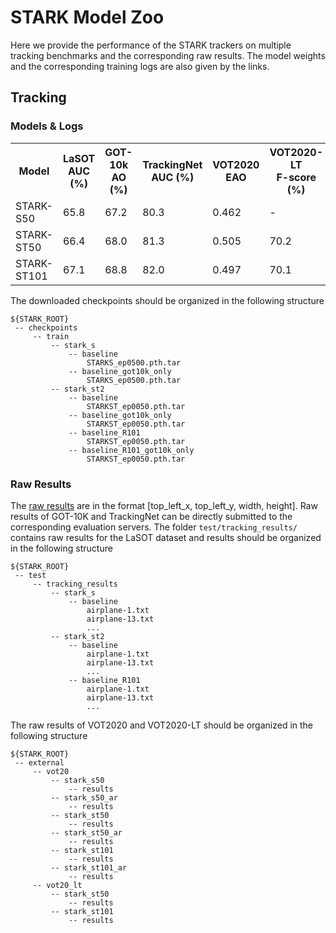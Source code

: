 # STARK Model Zoo

Here we provide the performance of the STARK trackers on multiple tracking benchmarks and the corresponding raw results. 
The model weights and the corresponding training logs are also given by the links.

## Tracking
### Models & Logs

<table>
  <tr>
    <th>Model</th>
    <th>LaSOT<br>AUC (%)</th>
    <th>GOT-10k<br>AO (%)</th>
    <th>TrackingNet<br>AUC (%)</th>
    <th>VOT2020<br>EAO</th>
    <th>VOT2020-LT<br>F-score (%)</th>
    <th>Models</th>
    <th>Logs</th>
    <th>Logs(GOT10K)</th>
  </tr>
  <tr>
    <td>STARK-S50</td>
    <td>65.8</td>
    <td>67.2</td>
    <td>80.3</td>
    <td>0.462</td>
    <td>-</td>
    <td><a href="https://drive.google.com/drive/folders/1144cEuF_yn9UwTfrSVl5wmaMK3F92q42?usp=sharing">model</a></td>
    <td><a href="https://drive.google.com/file/d/1_YI0CX52vg8zN6hWsYK22_78FXPiukdv/view?usp=sharing">log</a></td>
    <td><a href="https://drive.google.com/file/d/1xLUeV9I9tejT4eYd1mYpeB_AsndiaJNI/view?usp=sharing">log</a></td>
  </tr>
  <tr>
    <td>STARK-ST50</td>
    <td>66.4</td>
    <td>68.0</td>
    <td>81.3</td>
    <td>0.505</td>
    <td>70.2</td>
    <td><a href="https://drive.google.com/drive/folders/1fSgll53ZnVKeUn22W37Nijk-b9LGhMdN?usp=sharing">model</a></td>
    <td><a href="https://drive.google.com/drive/folders/1RcPoBxI1_E6U9s5Y6BEhQH_ov-sT7SJM?usp=sharing">log</a></td>
    <td><a href="https://drive.google.com/drive/folders/13guPF1MUOaRa09_4y_K9do9yhQsC_y_y?usp=sharing">log</a></td>
  </tr>
  <tr>
    <td>STARK-ST101</td>
    <td>67.1</td>
    <td>68.8</td>
    <td>82.0</td>
    <td>0.497</td>
    <td>70.1</td>
    <td><a href="https://drive.google.com/drive/folders/1fSgll53ZnVKeUn22W37Nijk-b9LGhMdN?usp=sharing">model</a></td>
    <td><a href="https://drive.google.com/drive/folders/1nTDRfG0K0w2XiP5RDrYJXhotUYQJBNoY?usp=sharing">log</a></td>
    <td><a href="https://drive.google.com/drive/folders/1PR6PRdARHFKBDSjoqeO7qxx9y87AZWSD?usp=sharing">log</a></td>
  </tr>


</table>

The downloaded checkpoints should be organized in the following structure
   ```
   ${STARK_ROOT}
    -- checkpoints
        -- train
            -- stark_s
                -- baseline
                    STARKS_ep0500.pth.tar
                -- baseline_got10k_only
                    STARKS_ep0500.pth.tar
            -- stark_st2
                -- baseline
                    STARKST_ep0050.pth.tar
                -- baseline_got10k_only
                    STARKST_ep0050.pth.tar
                -- baseline_R101
                    STARKST_ep0050.pth.tar
                -- baseline_R101_got10k_only
                    STARKST_ep0050.pth.tar
   ```
### Raw Results
The [raw results](https://drive.google.com/drive/folders/16rWehrDmJVmvMsadffOPaCczz7pst4PH?usp=sharing) are in the format [top_left_x, top_left_y, width, height]. Raw results of GOT-10K and TrackingNet can be 
directly submitted to the corresponding evaluation servers. The folder ```test/tracking_results/``` contains raw results 
for the LaSOT dataset and results should be organized in the following structure
   ```
   ${STARK_ROOT}
    -- test
        -- tracking_results
            -- stark_s
                -- baseline
                    airplane-1.txt
                    airplane-13.txt
                    ...
            -- stark_st2
                -- baseline
                    airplane-1.txt
                    airplane-13.txt
                    ...
                -- baseline_R101
                    airplane-1.txt
                    airplane-13.txt
                    ...
   ```
The raw results of VOT2020 and VOT2020-LT should be organized in the following structure
   ```
   ${STARK_ROOT}
    -- external
        -- vot20
            -- stark_s50
                -- results
            -- stark_s50_ar
                -- results
            -- stark_st50
                -- results
            -- stark_st50_ar
                -- results
            -- stark_st101
                -- results
            -- stark_st101_ar
                -- results
        -- vot20_lt
            -- stark_st50
                -- results
            -- stark_st101
                -- results
   ```
